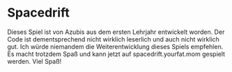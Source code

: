 # Spacedrift

Dieses Spiel ist von Azubis aus dem ersten Lehrjahr entwickelt worden. Der Code ist dementsprechend nicht wirklich 
leserlich und auch nicht wirklich gut. Ich würde niemandem die Weiterentwicklung dieses Spiels empfehlen. Es macht trotzdem
Spaß und kann jetzt auf spacedrift.yourfat.mom gespielt werden. Viel Spaß!
